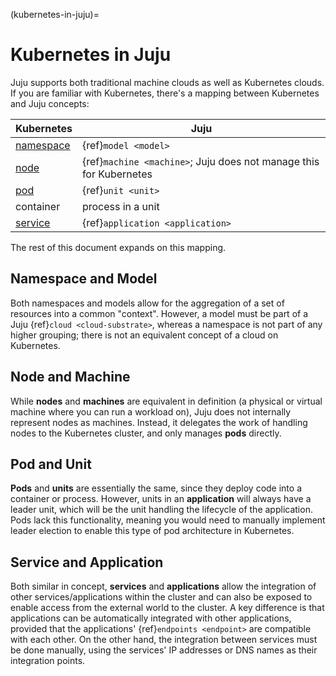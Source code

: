 (kubernetes-in-juju)=
# Kubernetes in Juju

Juju supports both traditional machine clouds as well as Kubernetes clouds. If you are familiar with Kubernetes, there's a mapping between Kubernetes and Juju concepts:

| Kubernetes | Juju |
|-|-|
| [namespace](https://kubernetes.io/docs/concepts/overview/working-with-objects/namespaces/) | {ref}`model <model>` |
|  [node](https://kubernetes.io/docs/concepts/architecture/nodes/) | {ref}`machine <machine>`; Juju does not manage this for Kubernetes |
| [pod](https://kubernetes.io/docs/concepts/workloads/pods/) | {ref}`unit <unit>`  |
| container | process in a unit |
| [service](https://kubernetes.io/docs/concepts/services-networking/service/) | {ref}`application <application>` |


The rest of this document expands on this mapping.

## Namespace and Model

Both namespaces and models allow for the aggregation of a set of resources into a common "context". However, a model must be part of a Juju {ref}`cloud <cloud-substrate>`, whereas a namespace is
not part of any higher grouping; there is not an equivalent concept of a cloud on Kubernetes.

## Node and Machine

While **nodes** and **machines** are equivalent in definition
(a physical or virtual machine where you can run a workload on), Juju does not internally represent
nodes as machines. Instead, it delegates the work of handling nodes to the Kubernetes cluster,
and only manages **pods** directly.

## Pod and Unit

**Pods** and **units** are essentially the same, since they
deploy code into a container or process. However, units in an **application** will always have a leader unit, which will be the unit handling the lifecycle of the application. Pods lack this functionality, meaning you would need to manually implement leader election to enable this type of pod architecture in Kubernetes.

## Service and Application

Both similar in concept, **services** and **applications** allow the integration of other services/applications within the cluster and can also
be exposed to enable access from the external world to the cluster.
A key difference is that applications can be automatically integrated with other applications, provided that the applications' {ref}`endpoints <endpoint>` are
compatible with each other. On the other hand, the integration between services must be done
manually, using the services' IP addresses or DNS names as their integration points.
